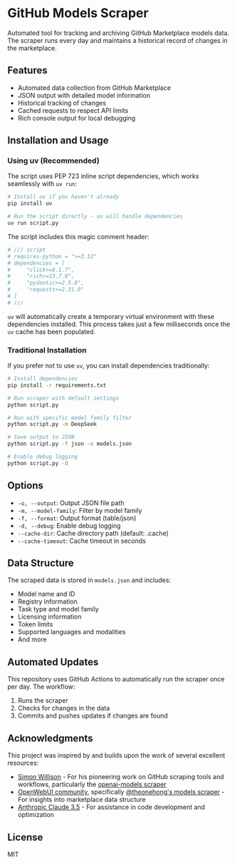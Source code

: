 # GitHub Models Scraper

Automated tool for tracking and archiving GitHub Marketplace models data. The scraper runs every day and maintains a historical record of changes in the marketplace.

## Features

- Automated data collection from GitHub Marketplace
- JSON output with detailed model information
- Historical tracking of changes
- Cached requests to respect API limits
- Rich console output for local debugging

## Installation and Usage

### Using uv (Recommended)

The script uses PEP 723 inline script dependencies, which works seamlessly with `uv run`:

```bash
# Install uv if you haven't already
pip install uv

# Run the script directly - uv will handle dependencies
uv run script.py
```

The script includes this magic comment header:

```python
# /// script
# requires-python = ">=3.12"
# dependencies = [
#     "click>=8.1.7",
#     "rich>=13.7.0",
#     "pydantic>=2.5.0",
#     "requests>=2.31.0"
# ]
# ///
```

`uv` will automatically create a temporary virtual environment with these dependencies installed. This process takes just a few milliseconds once the `uv` cache has been populated.

### Traditional Installation

If you prefer not to use `uv`, you can install dependencies traditionally:

```bash
# Install dependencies
pip install -r requirements.txt

# Run scraper with default settings
python script.py

# Run with specific model family filter
python script.py -m DeepSeek

# Save output to JSON
python script.py -f json -o models.json

# Enable debug logging
python script.py -d
```

## Options

- `-o, --output`: Output JSON file path
- `-m, --model-family`: Filter by model family
- `-f, --format`: Output format (table/json)
- `-d, --debug`: Enable debug logging
- `--cache-dir`: Cache directory path (default: .cache)
- `--cache-timeout`: Cache timeout in seconds

## Data Structure

The scraped data is stored in `models.json` and includes:
- Model name and ID
- Registry information
- Task type and model family
- Licensing information
- Token limits
- Supported languages and modalities
- And more

## Automated Updates

This repository uses GitHub Actions to automatically run the scraper once per day. The workflow:
1. Runs the scraper
2. Checks for changes in the data
3. Commits and pushes updates if changes are found

## Acknowledgments

This project was inspired by and builds upon the work of several excellent resources:

- [Simon Willison](https://simonwillison.net/) - For his pioneering work on GitHub scraping tools and workflows, particularly the [openai-models scraper](https://github.com/simonw/scrape-openai-models)
- [OpenWebUI community](https://openwebui.com/), specifically [@theonehong's models scraper](https://openwebui.com/f/theonehong/github_market_models_manifold) - For insights into marketplace data structure
- [Anthropic Claude 3.5](https://www.anthropic.com/claude) - For assistance in code development and optimization

## License

MIT
